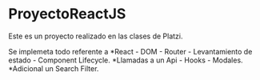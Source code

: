 # ProyectoReactJS
Este es un proyecto realizado en las clases de Platzi.

Se implemeta todo referente a 
*React - DOM - Router - Levantamiento de estado - Component Lifecycle.
*Llamadas a un Api - Hooks - Modales.
*Adicional un Search Filter.
